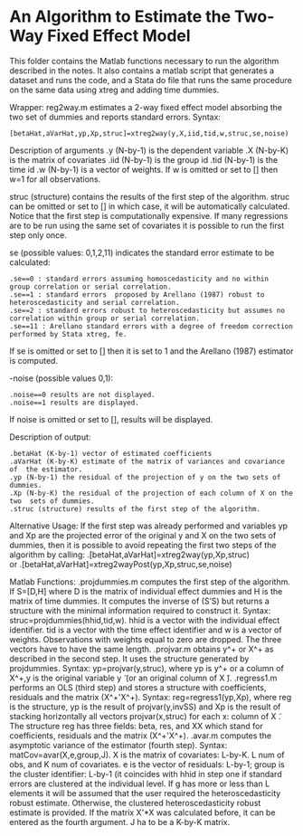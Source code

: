# An Algorithm to Estimate the Two-Way Fixed Effect Model

This folder contains the Matlab functions necessary to run the algorithm described in the notes. It also contains a matlab script that generates a dataset and runs the code, and a Stata do file that runs the same procedure on the same data using xtreg and adding time dummies.

Wrapper:
reg2way.m estimates a 2-way fixed effect model absorbing the two set of dummies and reports standard errors. Syntax:
```
[betaHat,aVarHat,yp,Xp,struc]=xtreg2way(y,X,iid,tid,w,struc,se,noise)
```
Description of arguments
.y (N-by-1) is the dependent variable
.X (N-by-K) is the matrix of covariates
.iid (N-by-1) is the group id
.tid (N-by-1) is the time id
.w (N-by-1) is a vector of weights. If w is omitted or set to [] then w=1 for all observations.

struc (structure) contains the results of the first step of the  algorithm. struc can be omitted or set to [] in which case, it will be automatically calculated. Notice that the first step is computationally expensive. If many regressions are to be run using the same set of covariates it is possible to run the first step only once. 

se (possible values: 0,1,2,11) indicates the standard error estimate to be calculated:
```
.se==0 : standard errors assuming homoscedasticity and no within  group correlation or serial correlation. 
.se==1 : standard errors  proposed by Arellano (1987) robust to heteroscedasticity and serial correlation. 
.se==2 : standard errors robust to heteroscedasticity but assumes no correlation within group or serial correlation. 
.se==11 : Arellano standard errors with a degree of freedom correction performed by Stata xtreg, fe. 
```
If se is omitted or set to [] then it is set to 1 and the Arellano (1987) estimator is computed.  

-noise (possible values 0,1):
```
.noise==0 results are not displayed. 
.noise==1 results are displayed. 
```
If noise is omitted or set to [],  results will be displayed.

Description of output:
```
.betaHat (K-by-1) vector of estimated coefficients
.aVarHat (K-by-K) estimate of the matrix of variances and covariance of  the estimator.
.yp (N-by-1) the residual of the projection of y on the two sets of  dummies.
.Xp (N-by-K) the residual of the projection of each column of X on the two  sets of dummies.
.struc (structure) results of the first step of the algorithm. 
```

Alternative Usage:
If the first step was already performed and variables yp and Xp are  the projected error of the original y and X on the two sets of  dummies, then it is possible to avoid repeating the first two steps of the algorithm by calling:
.[betaHat,aVarHat]=xtreg2way(yp,Xp,struc)  
or
.[betaHat,aVarHat]=xtreg2wayPost(yp,Xp,struc,se,noise)

Matlab Functions:
.projdummies.m computes the first step of the algorithm. If S=[D,H] where D is the matrix of individual effect dummies and H is the matrix of time dummies. It computes the inverse of (S’S) but returns a structure with the minimal information required to construct it. Syntax: struc=projdummies(hhid,tid,w). hhid is a vector with the individual effect identifier. tid is a vector with the time effect identifier and w is a vector of weights. Observations with weights equal to zero are dropped. The three vectors have to have the same length. 
.projvar.m obtains y^+  or X^+ as described in the second step. It uses the structure generated by projdummies. Syntax: yp=projvar(y,struc), where yp is y^+  or a column of X^+,y is the original variable y ̃ (or an original column of X ̃). 
.regress1.m performs an OLS (third step) and stores a structure with coefficients, residuals and the matrix (X^+'X^+). Syntax: reg=regress1(yp,Xp), where reg is the structure, yp is the result of projvar(y,invSS) and Xp is the result of stacking horizontally all vectors projvar(x,struc) for each x: column of X ̃. The structure reg has three fields: beta, res, and XX which stand for coefficients, residuals and the matrix (X^+'X^+).
.avar.m computes the asymptotic variance of the estimator (fourth step). Syntax: matCov=avar(X,e,group,J). X is the matrix of covariates: L-by-K. L num of obs, and K num of covariates. e is the vector of residuals: L-by-1; group is the cluster identifier: L-by-1 (it coincides with hhid in step one if standard errors are clustered at the individual level. If g has more or less than L elements it will be assumed that the user required the heteroscedasticity robust estimate. Otherwise, the clustered heteroscedasticity robust estimate is provided. If the matrix X'*X was calculated before, it can be entered as the fourth argument. J ha to be a K-by-K matrix.


